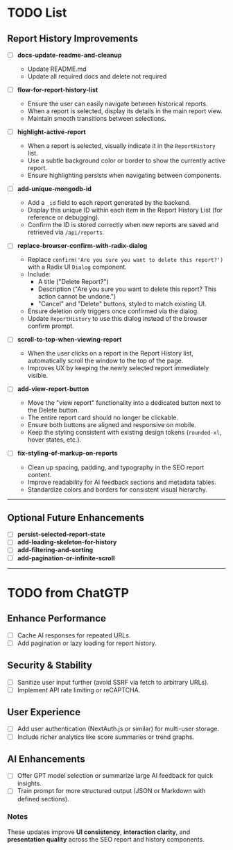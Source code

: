 # TODO List

## Report History Improvements

- [ ] **docs-update-readme-and-cleanup**
  - Update README.md
  - Update all required docs and delete not required

- [ ] **flow-for-report-history-list**
  - Ensure the user can easily navigate between historical reports.
  - When a report is selected, display its details in the main report view.
  - Maintain smooth transitions between selections.

- [ ] **highlight-active-report**
  - When a report is selected, visually indicate it in the `ReportHistory` list.
  - Use a subtle background color or border to show the currently active report.
  - Ensure highlighting persists when navigating between components.

- [ ] **add-unique-mongodb-id**
  - Add a `_id` field to each report generated by the backend.
  - Display this unique ID within each item in the Report History List (for reference or debugging).
  - Confirm the ID is stored correctly when new reports are saved and retrieved via `/api/reports`.

- [ ] **replace-browser-confirm-with-radix-dialog**
  - Replace `confirm('Are you sure you want to delete this report?')` with a Radix UI `Dialog` component.
  - Include:
    - A title ("Delete Report?")
    - Description ("Are you sure you want to delete this report? This action cannot be undone.")
    - "Cancel" and "Delete" buttons, styled to match existing UI.
  - Ensure deletion only triggers once confirmed via the dialog.
  - Update `ReportHistory` to use this dialog instead of the browser confirm prompt.

- [ ] **scroll-to-top-when-viewing-report**
  - When the user clicks on a report in the Report History list, automatically scroll the window to the top of the page.
  - Improves UX by keeping the newly selected report immediately visible.

- [ ] **add-view-report-button**
  - Move the "view report" functionality into a dedicated button next to the Delete button.
  - The entire report card should no longer be clickable.
  - Ensure both buttons are aligned and responsive on mobile.
  - Keep the styling consistent with existing design tokens (`rounded-xl`, hover states, etc.).

- [ ] **fix-styling-of-markup-on-reports**
  - Clean up spacing, padding, and typography in the SEO report content.
  - Improve readability for AI feedback sections and metadata tables.
  - Standardize colors and borders for consistent visual hierarchy.

---

## Optional Future Enhancements

- [ ] **persist-selected-report-state**
- [ ] **add-loading-skeleton-for-history**
- [ ] **add-filtering-and-sorting**
- [ ] **add-pagination-or-infinite-scroll**

---

# TODO from ChatGTP

## Enhance Performance

- [ ] Cache AI responses for repeated URLs.
- [ ] Add pagination or lazy loading for report history.

## Security & Stability

- [ ] Sanitize user input further (avoid SSRF via fetch to arbitrary URLs).
- [ ] Implement API rate limiting or reCAPTCHA.

## User Experience

- [ ] Add user authentication (NextAuth.js or similar) for multi-user storage.
- [ ] Include richer analytics like score summaries or trend graphs.

## AI Enhancements

- [ ] Offer GPT model selection or summarize large AI feedback for quick insights.
- [ ] Train prompt for more structured output (JSON or Markdown with defined sections).

### Notes

These updates improve **UI consistency**, **interaction clarity**, and **presentation quality** across the SEO report and history components.
